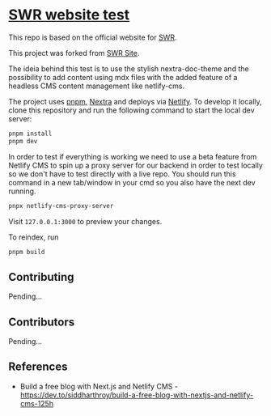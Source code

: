 # [SWR website test](https://swr.vercel.app)

This repo is based on the official website for [SWR](https://github.com/vercel/swr).

This project was forked from [SWR Site](https://github.com/vercel/swr-site).

The ideia behind this test is to use the stylish nextra-doc-theme and the possibility to add content using mdx files with the added feature of a headless CMS content management like netlify-cms.

The project uses [pnpm](https://pnpm.io), [Nextra](https://nextra.vercel.app) and deploys via [Netlify](https://netlify.com). To develop it locally, clone this repository and run the following command to start the local dev server:

```bash
pnpm install
pnpm dev
```

In order to test if everything is working we need to use a beta feature from Netlify CMS to spin up a proxy server for our backend in order to test locally so we don't have to test directly with a live repo. You should run this command in a new tab/window in your cmd so you also have the next dev running.
      
```bash
pnpx netlify-cms-proxy-server
```

Visit `127.0.0.1:3000` to preview your changes.

To reindex, run 
```bash
pnpm build
```

## Contributing

Pending...

## Contributors

Pending...

## References

- Build a free blog with Next.js and Netlify CMS - https://dev.to/siddharthroy/build-a-free-blog-with-nextjs-and-netlify-cms-125h
